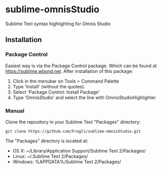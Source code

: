 sublime-omnisStudio
===============

Sublime Text syntax highlighting for Omnis Studio

## Installation

### Package Control
Easiest way is via the Package Control package. Which can be found at https://sublime.wbond.net. After installation of this package:
1. Click in the menubar on Tools > Command Palette
2. Type 'Install' (without the quotes).
3. Select 'Package Control: Install Package'
4. Type 'OmnisStudio' and select the line with OmnisStudioHighlighter

### Manual

Clone the repository in your Sublime Text "Packages" directory:

    git clone https://github.com/Frogli/sublime-omnisStudio.git

The "Packages" directory is located at:

- OS X: ~/Library/Application Support/Sublime Text 2/Packages/
- Linux: ~/.Sublime Text 2/Packages/
- Windows: %APPDATA%/Sublime Text 2/Packages/
